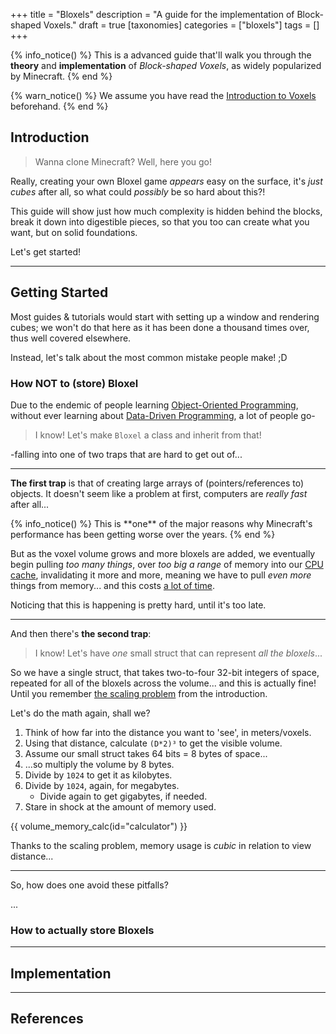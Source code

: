 +++
title = "Bloxels"
description = "A guide for the implementation of Block-shaped Voxels."
draft = true
[taxonomies]
categories = ["bloxels"]
tags = []
+++

{% info_notice() %}
This is a advanced guide that'll walk you through the **theory** and **implementation** of *Block-shaped Voxels*, as widely popularized by Minecraft.
{% end %}

<!-- more -->

{% warn_notice() %}
We assume you have read the [Introduction to Voxels](/wiki/introduction) beforehand.
{% end %}

## Introduction

> Wanna clone Minecraft? Well, here you go!

Really, creating your own Bloxel game *appears* easy on the surface,
it's *just cubes* after all, so what could *possibly* be so hard about this?!

This guide will show just how much complexity is hidden behind the blocks,
break it down into digestible pieces, so that you too can create what you want,
but on solid foundations.

Let's get started!

---

## Getting Started

Most guides & tutorials would start with setting up a window and rendering cubes;
we won't do that here as it has been done a thousand times over, thus well covered elsewhere.

Instead, let's talk about the most common mistake people make! ;D

### How NOT to (store) Bloxel

Due to the endemic of people learning [Object-Oriented Programming](https://en.wikipedia.org/wiki/Object-oriented_programming), without ever learning about [Data-Driven Programming](https://en.wikipedia.org/wiki/Data-driven_programming), a lot of people go-

> I know! Let's make `Bloxel` a class and inherit from that!

-falling into one of two traps that are hard to get out of...

---

**The first trap** is that of creating large arrays of (pointers/references to) objects.
It doesn't seem like a problem at first, computers are *really fast* after all...

<div class=float></div>
{% info_notice() %}
This is **one** of the major reasons why Minecraft's performance has been getting worse over the years.
{% end %}

But as the voxel volume grows and more bloxels are added, we eventually begin pulling *too many things*, over *too big a range* of memory into our [CPU cache](https://en.wikipedia.org/wiki/CPU_cache), invalidating it more and more, meaning we have to pull *even more* things from memory... and this costs [a lot of time](https://gist.github.com/jboner/2841832).

Noticing that this is happening is pretty hard, until it's too late.

---

And then there's **the second trap**:

> I know! Let's have *one* small struct that can represent *all the bloxels*...

So we have a single struct, that takes two-to-four 32-bit integers of space, repeated for all of the bloxels across the volume... and this is actually fine! Until you remember [the scaling problem](/wiki/introduction#the-scaling-problem) from the introduction.

Let's do the math again, shall we?

1. Think of how far into the distance you want to 'see', in meters/voxels.
2. Using that distance, calculate `(D*2)³` to get the visible volume.
3. Assume our small struct takes 64 bits = 8 bytes of space...
4. ...so multiply the volume by 8 bytes.
5. Divide by `1024` to get it as kilobytes.
6. Divide by `1024`, again, for megabytes.
   - Divide again to get gigabytes, if needed.
7. Stare in shock at the amount of memory used.

{{ volume_memory_calc(id="calculator") }}

Thanks to the scaling problem, memory usage is *cubic* in relation to view distance...

---

So, how does one avoid these pitfalls?

...

### How to actually store Bloxels




---
## Implementation





---
## References

